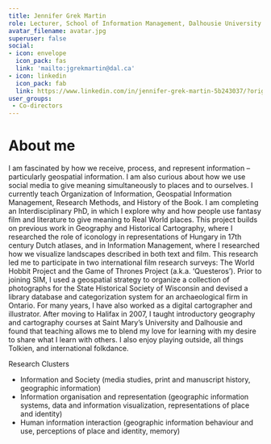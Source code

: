 ```yaml
---
title: Jennifer Grek Martin
role: Lecturer, School of Information Management, Dalhousie University
avatar_filename: avatar.jpg
superuser: false
social:
- icon: envelope
  icon_pack: fas
  link: 'mailto:jgrekmartin@dal.ca'
- icon: linkedin
  icon_pack: fab
  link: https://www.linkedin.com/in/jennifer-grek-martin-5b243037/?originalSubdomain=ca
user_groups: 
 - Co-directors
---
```

# About me

I am fascinated by how we receive, process, and represent information – particularly geospatial information.  I am also curious about how we use social media to give meaning simultaneously to places and to ourselves. I currently teach Organization of Information, Geospatial Information Management, Research Methods, and History of the Book.
I am completing an Interdisciplinary PhD, in which I explore why and how people use fantasy film and literature to give meaning to Real World places. This project builds on previous work in Geography and Historical Cartography, where I researched the role of iconology in representations of Hungary in 17th century Dutch atlases, and in Information Management, where I researched how we visualize landscapes described in both text and film. This research led me to participate in two international film research surveys: The World Hobbit Project and the Game of Thrones Project (a.k.a. ‘Questeros’).
Prior to joining SIM, I used a geospatial strategy to organize a collection of photographs for the State Historical Society of Wisconsin and devised a library database and categorization system for an archaeological firm in Ontario.  For many years, I have also worked as a digital cartographer and illustrator.  After moving to Halifax in 2007, I taught introductory geography and cartography courses at Saint Mary’s University and Dalhousie and found that teaching allows me to blend my love for learning with my desire to share what I learn with others.
I also enjoy playing outside, all things Tolkien, and international folkdance.

Research Clusters
<ul>
    <li>Information and Society (media studies, print and manuscript history, geographic information)</li>
    <li>Information organisation and representation (geographic information systems, data and information visualization, representations of place and identity)</li>
    <li>Human information interaction (geographic information behaviour and use, perceptions of place and identity, memory)</li>